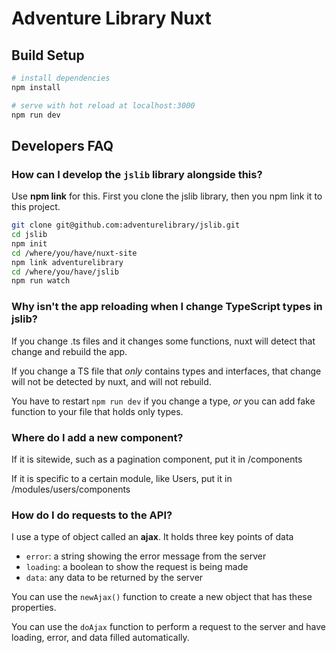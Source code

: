 # Adventure Library Nuxt

## Build Setup

```bash
# install dependencies
npm install

# serve with hot reload at localhost:3000
npm run dev
```

## Developers FAQ

### How can I develop the `jslib` library alongside this?
Use **npm link** for this. First you clone the jslib library, then you npm link it to this project.

```bash
git clone git@github.com:adventurelibrary/jslib.git
cd jslib
npm init
cd /where/you/have/nuxt-site
npm link adventurelibrary
cd /where/you/have/jslib
npm run watch
```

### Why isn't the app reloading when I change TypeScript types in jslib?
If you change .ts files and it changes some functions, nuxt will detect that change and rebuild the app.
 
If you change a TS file that _only_ contains types and interfaces, that change will not be detected by nuxt, and will not rebuild.

You have to restart `npm run dev` if you change a type, _or_ you can add fake function to your file that holds only types.

### Where do I add a new component?
If it is sitewide, such as a pagination component, put it in /components

If it is specific to a certain module, like Users, put it in /modules/users/components

### How do I do requests to the API?
I use a type of object called an **ajax**. It holds three key points of data

 - `error`: a string showing the error message from the server
 - `loading`: a boolean to show the request is being made
 - `data`: any data to be returned by the server
 
You can use the `newAjax()` function to create a new object that has these properties.

You can use the `doAjax` function to perform a request to the server and have loading, error, and data filled automatically.
 
